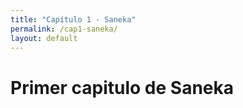 ```yaml
---
title: "Capítulo 1 - Saneka"
permalink: /cap1-saneka/
layout: default
---
```


# Primer capitulo de Saneka
